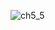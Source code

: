 ![ch5_5](https://user-images.githubusercontent.com/55047686/65039638-ac8c4200-d98d-11e9-9851-2b6dcf9207c4.jpg)
